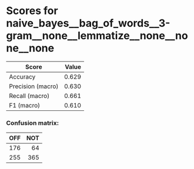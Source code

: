 # Scores for naive_bayes__bag_of_words__3-gram__none__lemmatize__none__none__none
|      Score      |Value|
|-----------------|----:|
|Accuracy         |0.629|
|Precision (macro)|0.630|
|Recall (macro)   |0.661|
|F1 (macro)       |0.610|

### Confusion matrix:
|OFF|NOT|
|--:|--:|
|176| 64|
|255|365|
